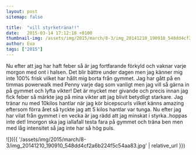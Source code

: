 ```yaml
---
layout: post
sitemap: false

title:  "vill styrketräna!!"
date:   2015-03-14 17:12:18 +0100
thumbnail-img: /assets/img/2015/march/8-3/img_20141210_190910_548dd4cf2a6b224f5c54aa83.jpg
author: Eva
tags: ["2015"]
---
```


Nu efter att jag har haft feber så är jag fortfarande förkyld och vaknar varje morgon med ont i halsen. Det blir bättre under dagen men jag känner mig inte 100% frisk vilket har hållt mig borta från gymmet. Jag har gått på en timmas powerwalk med Penny varje dag som vanligt men jag vill så gärna in på gymmet och lyfta vikter! Det är mycket mer givande och precis innan jag fick feber så märkte jag på mina vikter att jag blivit betydligt starkare. Jag tränar nu med 10kilos hantlar när jag kör bicepscurls vilket känns amazing eftersom förra året så tyckte jag att 5 kilos hantlar var tunga. Nu efter jag har vilat från gymmet i en vecka är jag rädd att jag minskat i styrka..hoppas inte det! Imorgon ska jag iallafall testa fara på gymmet och träna ben men med låg intensitet så jag inte har så hög puls.

![]({{ '/assets/img/2015/march/8-3/img_20141210_190910_548dd4cf2a6b224f5c54aa83.jpg'  | relative_url }})

